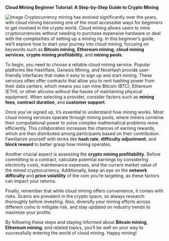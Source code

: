 **Cloud Mining Beginner Tutorial: A Step-by-Step Guide to Crypto Mining**


![Image](https://github.com/user-attachments/assets/31692037-0104-4703-abd1-696b6a7dd41b)
Cryptocurrency mining has evolved significantly over the years, with cloud mining becoming one of the most accessible ways for beginners to get involved in the crypto world. Cloud mining allows users to mine cryptocurrencies without needing to purchase expensive hardware or deal with the complexities of setting up a mining rig. In this beginner’s guide, we’ll explore how to start your journey into cloud mining, focusing on keywords such as **Bitcoin mining**, **Ethereum mining**, **cloud mining services**, **crypto mining profitability**, and **mining pools**.

To begin, you need to choose a reliable cloud mining service. Popular platforms like Hashflare, Genesis Mining, and NiceHash provide user-friendly interfaces that make it easy to sign up and start mining. These services often offer contracts that allow you to rent hashing power from their data centers, which means you can mine Bitcoin (BTC), Ethereum (ETH), or other altcoins without the hassle of maintaining physical equipment. When selecting a provider, consider factors such as **mining fees**, **contract duration**, and **customer support**.

Once you’ve signed up, it’s essential to understand how mining works. Most cloud mining services operate through mining pools, where miners combine their computational power to solve complex mathematical problems more efficiently. This collaboration increases the chances of earning rewards, which are then distributed among participants based on their contribution. Familiarize yourself with terms like **hash rate**, **difficulty adjustment**, and **block reward** to better grasp how mining operates.

Another crucial aspect is assessing the **crypto mining profitability**. Before committing to a contract, calculate potential earnings by considering electricity costs, maintenance expenses, and the current market value of the mined cryptocurrency. Additionally, keep an eye on the **network difficulty** and **price volatility** of the coin you’re targeting, as these factors can impact your returns.

Finally, remember that while cloud mining offers convenience, it comes with risks. Scams are prevalent in the crypto space, so always research thoroughly before investing. Also, diversify your mining efforts across different coins to mitigate risk, and stay updated on industry trends to maximize your profits.

By following these steps and staying informed about **Bitcoin mining**, **Ethereum mining**, and related topics, you’ll be well on your way to successfully entering the world of cloud mining. Happy mining!